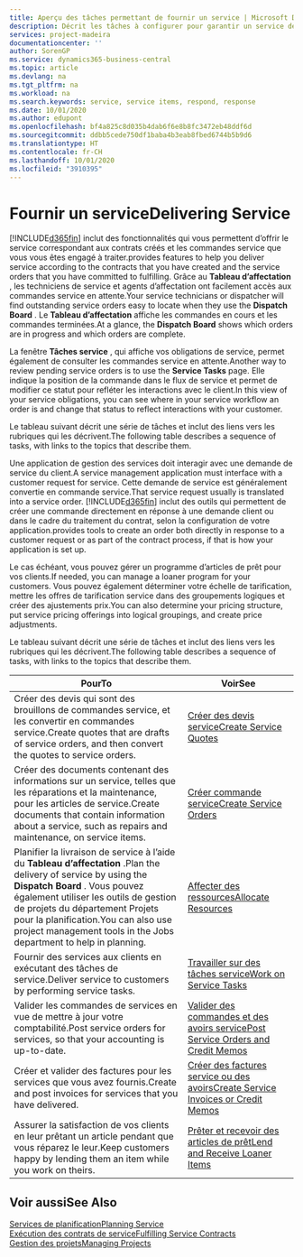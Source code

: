 ```yaml
---
title: Aperçu des tâches permettant de fournir un service | Microsoft Docs
description: Décrit les tâches à configurer pour garantir un service de qualité et respecter les engagement vis-à-vis des clients.
services: project-madeira
documentationcenter: ''
author: SorenGP
ms.service: dynamics365-business-central
ms.topic: article
ms.devlang: na
ms.tgt_pltfrm: na
ms.workload: na
ms.search.keywords: service, service items, respond, response
ms.date: 10/01/2020
ms.author: edupont
ms.openlocfilehash: bf4a825c8d035b4dab6f6e8b8fc3472eb48ddf6d
ms.sourcegitcommit: ddbb5cede750df1baba4b3eab8fbed6744b5b9d6
ms.translationtype: HT
ms.contentlocale: fr-CH
ms.lasthandoff: 10/01/2020
ms.locfileid: "3910395"
---
```

# <a name="delivering-service"></a><span data-ttu-id="0cc3a-103">Fournir un service</span><span class="sxs-lookup"><span data-stu-id="0cc3a-103">Delivering Service</span></span>
[!INCLUDE[d365fin](includes/d365fin_md.md)] <span data-ttu-id="0cc3a-104">inclut des fonctionnalités qui vous permettent d’offrir le service correspondant aux contrats créés et les commandes service que vous vous êtes engagé à traiter.</span><span class="sxs-lookup"><span data-stu-id="0cc3a-104">provides features to help you deliver service according to the contracts that you have created and the service orders that you have committed to fulfilling.</span></span> <span data-ttu-id="0cc3a-105">Grâce au **Tableau d’affectation** , les techniciens de service et agents d’affectation ont facilement accès aux commandes service en attente.</span><span class="sxs-lookup"><span data-stu-id="0cc3a-105">Your service technicians or dispatcher will find outstanding service orders easy to locate when they use the **Dispatch Board** .</span></span> <span data-ttu-id="0cc3a-106">Le **Tableau d’affectation** affiche les commandes en cours et les commandes terminées.</span><span class="sxs-lookup"><span data-stu-id="0cc3a-106">At a glance, the **Dispatch Board** shows which orders are in progress and which orders are complete.</span></span>  
  
<span data-ttu-id="0cc3a-107">La fenêtre **Tâches service** , qui affiche vos obligations de service, permet également de consulter les commandes service en attente.</span><span class="sxs-lookup"><span data-stu-id="0cc3a-107">Another way to review pending service orders is to use the **Service Tasks** page.</span></span> <span data-ttu-id="0cc3a-108">Elle indique la position de la commande dans le flux de service et permet de modifier ce statut pour refléter les interactions avec le client.</span><span class="sxs-lookup"><span data-stu-id="0cc3a-108">In this view of your service obligations, you can see where in your service workflow an order is and change that status to reflect interactions with your customer.</span></span>  
  
<span data-ttu-id="0cc3a-109">Le tableau suivant décrit une série de tâches et inclut des liens vers les rubriques qui les décrivent.</span><span class="sxs-lookup"><span data-stu-id="0cc3a-109">The following table describes a sequence of tasks, with links to the topics that describe them.</span></span>   

<span data-ttu-id="0cc3a-110">Une application de gestion des services doit interagir avec une demande de service du client.</span><span class="sxs-lookup"><span data-stu-id="0cc3a-110">A service management application must interface with a customer request for service.</span></span> <span data-ttu-id="0cc3a-111">Cette demande de service est généralement convertie en commande service.</span><span class="sxs-lookup"><span data-stu-id="0cc3a-111">That service request usually is translated into a service order.</span></span> [!INCLUDE[d365fin](includes/d365fin_md.md)] <span data-ttu-id="0cc3a-112">inclut des outils qui permettent de créer une commande directement en réponse à une demande client ou dans le cadre du traitement du contrat, selon la configuration de votre application.</span><span class="sxs-lookup"><span data-stu-id="0cc3a-112">provides tools to create an order both directly in response to a customer request or as part of the contract process, if that is how your application is set up.</span></span>  
  
<span data-ttu-id="0cc3a-113">Le cas échéant, vous pouvez gérer un programme d’articles de prêt pour vos clients.</span><span class="sxs-lookup"><span data-stu-id="0cc3a-113">If needed, you can manage a loaner program for your customers.</span></span> <span data-ttu-id="0cc3a-114">Vous pouvez également déterminer votre échelle de tarification, mettre les offres de tarification service dans des groupements logiques et créer des ajustements prix.</span><span class="sxs-lookup"><span data-stu-id="0cc3a-114">You can also determine your pricing structure, put service pricing offerings into logical groupings, and create price adjustments.</span></span>  
  
<span data-ttu-id="0cc3a-115">Le tableau suivant décrit une série de tâches et inclut des liens vers les rubriques qui les décrivent.</span><span class="sxs-lookup"><span data-stu-id="0cc3a-115">The following table describes a sequence of tasks, with links to the topics that describe them.</span></span>   
  
|<span data-ttu-id="0cc3a-116">**Pour**</span><span class="sxs-lookup"><span data-stu-id="0cc3a-116">**To**</span></span>|<span data-ttu-id="0cc3a-117">**Voir**</span><span class="sxs-lookup"><span data-stu-id="0cc3a-117">**See**</span></span>|  
|------------|-------------|  
|<span data-ttu-id="0cc3a-118">Créer des devis qui sont des brouillons de commandes service, et les convertir en commandes service.</span><span class="sxs-lookup"><span data-stu-id="0cc3a-118">Create quotes that are drafts of service orders, and then convert the quotes to service orders.</span></span>|[<span data-ttu-id="0cc3a-119">Créer des devis service</span><span class="sxs-lookup"><span data-stu-id="0cc3a-119">Create Service Quotes</span></span>](service-how-to-create-service-quotes.md)|
|<span data-ttu-id="0cc3a-120">Créer des documents contenant des informations sur un service, telles que les réparations et la maintenance, pour les articles de service.</span><span class="sxs-lookup"><span data-stu-id="0cc3a-120">Create documents that contain information about a service, such as repairs and maintenance, on service items.</span></span>|[<span data-ttu-id="0cc3a-121">Créer commande service</span><span class="sxs-lookup"><span data-stu-id="0cc3a-121">Create Service Orders</span></span>](service-how-to-create-service-orders.md)|
|<span data-ttu-id="0cc3a-122">Planifier la livraison de service à l’aide du **Tableau d’affectation** .</span><span class="sxs-lookup"><span data-stu-id="0cc3a-122">Plan the delivery of service by using the **Dispatch Board** .</span></span> <span data-ttu-id="0cc3a-123">Vous pouvez également utiliser les outils de gestion de projets du département Projets pour la planification.</span><span class="sxs-lookup"><span data-stu-id="0cc3a-123">You can also use project management tools in the Jobs department to help in planning.</span></span>|[<span data-ttu-id="0cc3a-124">Affecter des ressources</span><span class="sxs-lookup"><span data-stu-id="0cc3a-124">Allocate Resources</span></span>](service-how-to-allocate-resources.md)|  
|<span data-ttu-id="0cc3a-125">Fournir des services aux clients en exécutant des tâches de service.</span><span class="sxs-lookup"><span data-stu-id="0cc3a-125">Deliver service to customers by performing service tasks.</span></span>|[<span data-ttu-id="0cc3a-126">Travailler sur des tâches service</span><span class="sxs-lookup"><span data-stu-id="0cc3a-126">Work on Service Tasks</span></span>](service-how-to-work-on-service-tasks.md)|  
|<span data-ttu-id="0cc3a-127">Valider les commandes de services en vue de mettre à jour votre comptabilité.</span><span class="sxs-lookup"><span data-stu-id="0cc3a-127">Post service orders for services, so that your accounting is up-to-date.</span></span>|[<span data-ttu-id="0cc3a-128">Valider des commandes et des avoirs service</span><span class="sxs-lookup"><span data-stu-id="0cc3a-128">Post Service Orders and Credit Memos</span></span>](service-how-to-post-service-orders.md)|  
|<span data-ttu-id="0cc3a-129">Créer et valider des factures pour les services que vous avez fournis.</span><span class="sxs-lookup"><span data-stu-id="0cc3a-129">Create and post invoices for services that you have delivered.</span></span>|[<span data-ttu-id="0cc3a-130">Créer des factures service ou des avoirs</span><span class="sxs-lookup"><span data-stu-id="0cc3a-130">Create Service Invoices or Credit Memos</span></span>](service-how-create-invoices.md)|  
|<span data-ttu-id="0cc3a-131">Assurer la satisfaction de vos clients en leur prêtant un article pendant que vous réparez le leur.</span><span class="sxs-lookup"><span data-stu-id="0cc3a-131">Keep customers happy by lending them an item while you work on theirs.</span></span>| [<span data-ttu-id="0cc3a-132">Prêter et recevoir des articles de prêt</span><span class="sxs-lookup"><span data-stu-id="0cc3a-132">Lend and Receive Loaner Items</span></span>](service-how-to-lend-receive-loaners.md)|
  
## <a name="see-also"></a><span data-ttu-id="0cc3a-133">Voir aussi</span><span class="sxs-lookup"><span data-stu-id="0cc3a-133">See Also</span></span>  
[<span data-ttu-id="0cc3a-134">Services de planification</span><span class="sxs-lookup"><span data-stu-id="0cc3a-134">Planning Service</span></span>](service-plan-service.md)  
[<span data-ttu-id="0cc3a-135">Exécution des contrats de service</span><span class="sxs-lookup"><span data-stu-id="0cc3a-135">Fulfilling Service Contracts</span></span>](service-fulfill-service-contracts.md)  
[<span data-ttu-id="0cc3a-136">Gestion des projets</span><span class="sxs-lookup"><span data-stu-id="0cc3a-136">Managing Projects</span></span>](projects-manage-projects.md)  
